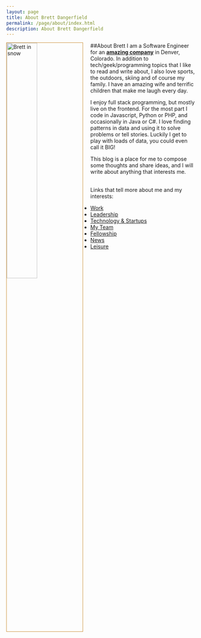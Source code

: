 ```yaml
---
layout: page
title: About Brett Dangerfield
permalink: /page/about/index.html
description: About Brett Dangerfield
---
```


##About Brett
<img src="{{ site.url }}/static/img/about_pic.jpg" alt="Brett in snow" style="float:left; margin: 0 20px 20px 0; border: 1px solid #CA8F37;" width="40%"/>
I am a Software Engineer for an [__amazing company__](http://www.returnpath.com) in Denver, Colorado.  In addition to tech/geek/programming topics that I like to read and write about, I also love sports, the outdoors, skiing and of course my family. I have an amazing wife and terrific children that make me laugh every day.

I enjoy full stack programming, but mostly live on the frontend. For the most part I code in Javascript, Python or PHP, and occasionally  in Java or C#. I love finding patterns in data and using it to solve problems or tell stories. Luckily I get to play with loads of data, you could even call it BIG!  

This blog is a place for me to compose some thoughts and share ideas, and I will write about anything that interests me.  
<br>

Links that tell more about me and my interests:

* [Work](http://www.returnpath.com)
* [Leadership](http://www.onlyonceblog.com)
* [Technology & Startups](http://www.feld.com)
* [My Team](http://www.denverbroncos.com)
* [Fellowship](http://www.holycrosswheatridge.org/)
* [News](http://www.denverpost.com)
* [Leisure](http://www.winterparkresort.com/)